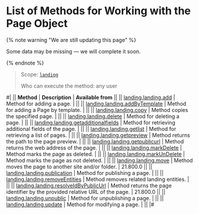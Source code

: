# List of Methods for Working with the Page Object

{% note warning "We are still updating this page" %}

Some data may be missing — we will complete it soon.

{% endnote %}

> Scope: [`landing`](../../../scopes/permissions.md)
>
> Who can execute the method: any user

#| 
|| **Method** | **Description** | **Available from** ||
|| [landing.landing.add](./landing-landing-add.md) | Method for adding a page. | ||
|| [landing.landing.addByTemplate](./landing-landing-add-by-template.md) | Method for adding a Page by template. | ||
|| [landing.landing.copy](./landing-landing-copy.md) | Method copies the specified page. | ||
|| [landing.landing.delete](./landing-landing-delete.md) | Method for deleting a page. | ||
|| [landing.landing.getadditionalfields](./landing-landing-get-additional-fields.md) | Method for retrieving additional fields of the page. | ||
|| [landing.landing.getlist](./landing-landing-get-list.md) | Method for retrieving a list of pages. | ||
|| [landing.landing.getpreview](./landing-landing-get-preview.md) | Method returns the path to the page preview. | ||
|| [landing.landing.getpublicurl](./landing-landing-get-public-url.md) | Method returns the web address of the page. | ||
|| [landing.landing.markDelete](./landing-landing-mark-delete.md) | Method marks the page as deleted. | ||
|| [landing.landing.markUnDelete](./landing-landing-mark-undelete.md) | Method marks the page as not deleted. | ||
|| [landing.landing.move](./landing-landing-move.md) | Method moves the page to another site and/or folder. | 21.800.0 ||
|| [landing.landing.publication](./landing-landing-publication.md) | Method for publishing a page. | ||
|| [landing.landing.removeEntities](./landing-landing-remove-entities.md) | Method removes related landing entities. | ||
|| [landing.landing.resolveIdByPublicUrl](./landing-landing-resolve-id-by-public-url.md) | Method returns the page identifier by the provided relative URL of the page. | 21.800.0 ||
|| [landing.landing.unpublic](./landing-landing-unpublic.md) | Method for unpublishing a page. | ||
|| [landing.landing.update](./landing-landing-update.md) | Method for modifying a page. | || 
|#